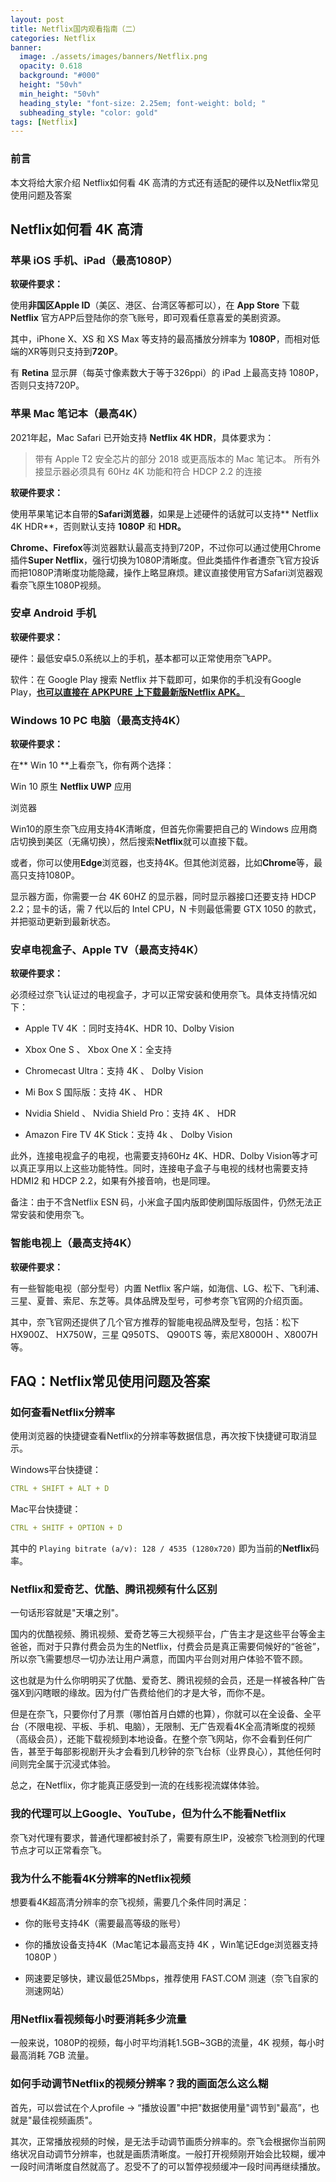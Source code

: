 ```yaml
---
layout: post
title: Netflix国内观看指南（二）
categories: Netflix
banner:
  image: ./assets/images/banners/Netflix.png
  opacity: 0.618
  background: "#000"
  height: "50vh"
  min_height: "50vh"
  heading_style: "font-size: 2.25em; font-weight: bold; "
  subheading_style: "color: gold"
tags: [Netflix]
---
```


### 前言
本文将给大家介绍 Netflix如何看 4K 高清的方式还有适配的硬件以及Netflix常见使用问题及答案

## Netflix如何看 4K 高清


### 苹果 iOS 手机、iPad（最高1080P）

**软硬件要求：**

使用**非国区Apple ID**（美区、港区、台湾区等都可以），在 **App Store** 下载 **Netflix** 官方APP后登陆你的奈飞账号，即可观看任意喜爱的美剧资源。

其中，iPhone X、XS 和 XS Max 等支持的最高播放分辨率为 **1080P**，而相对低端的XR等则只支持到**720P**。

有 **Retina** 显示屏（每英寸像素数大于等于326ppi）的 iPad 上最高支持 1080P，否则只支持720P。



### 苹果 Mac 笔记本（最高4K）
2021年起，Mac Safari 已开始支持 **Netflix 4K HDR**，具体要求为：
> 带有 Apple T2 安全芯片的部分 2018 或更高版本的 Mac 笔记本。 所有外接显示器必须具有 60Hz 4K 功能和符合 HDCP 2.2 的连接

**软硬件要求：**

使用苹果笔记本自带的**Safari浏览器**，如果是上述硬件的话就可以支持** Netflix 4K HDR**，否则默认支持 **1080P** 和 **HDR。**

**Chrome、Firefox**等浏览器默认最高支持到720P，不过你可以通过使用Chrome插件**Super Netflix**，强行切换为1080P清晰度。但此类插件作者遭奈飞官方投诉而把1080P清晰度功能隐藏，操作上略显麻烦。建议直接使用官方Safari浏览器观看奈飞原生1080P视频。

### 安卓 Android 手机

**软硬件要求：**

硬件：最低安卓5.0系统以上的手机，基本都可以正常使用奈飞APP。

软件：在 Google Play 搜索 Netflix 并下载即可，如果你的手机没有Google Play，**[也可以直接在 APKPURE 上下载最新版Netflix APK。](https://apkpure.com/netflix/com.netflix.mediaclient)**


### Windows 10 PC 电脑（最高支持4K）

**软硬件要求：**

在** Win 10 **上看奈飞，你有两个选择：

Win 10 原生 **Netflix UWP** 应用

浏览器

Win10的原生奈飞应用支持4K清晰度，但首先你需要把自己的 Windows 应用商店切换到美区（无痛切换），然后搜索**Netflix**就可以直接下载。

或者，你可以使用**Edge**浏览器，也支持4K。但其他浏览器，比如**Chrome**等，最高只支持1080P。

显示器方面，你需要一台 4K 60HZ 的显示器，同时显示器接口还要支持 HDCP 2.2；显卡的话，需 7 代以后的 Intel CPU，N 卡则最低需要 GTX 1050 的款式，并把驱动更新到最新状态。


### 安卓电视盒子、Apple TV（最高支持4K）

**软硬件要求：**

必须经过奈飞认证过的电视盒子，才可以正常安装和使用奈飞。具体支持情况如下：

- Apple TV 4K ：同时支持4K、HDR 10、Dolby Vision

- Xbox One S 、 Xbox One X：全支持

- Chromecast Ultra：支持 4K 、 Dolby Vision

- Mi Box S 国际版：支持 4K 、 HDR

- Nvidia Shield 、 Nvidia Shield Pro：支持 4K 、 HDR

- Amazon Fire TV 4K Stick：支持 4k 、 Dolby Vision

此外，连接电视盒子的电视，也需要支持60Hz 4K、HDR、Dolby Vision等才可以真正享用以上这些功能特性。同时，连接电子盒子与电视的线材也需要支持HDMI2 和 HDCP 2.2，如果有外接音响，也是同理。

备注：由于不含Netflix ESN 码，小米盒子国内版即使刷国际版固件，仍然无法正常安装和使用奈飞。


### 智能电视上（最高支持4K）

**软硬件要求：**

有一些智能电视（部分型号）内置 Netflix 客户端，如海信、LG、松下、飞利浦、三星、夏普、索尼、东芝等。具体品牌及型号，可参考奈飞官网的介绍页面。

其中，奈飞官网还提供了几个官方推荐的智能电视品牌及型号，包括：松下 HX900Z、 HX750W，三星 Q950TS、 Q900TS 等，索尼X8000H 、X8007H 等。


## FAQ：Netflix常见使用问题及答案

### 如何查看Netflix分辨率

使用浏览器的快捷键查看Netflix的分辨率等数据信息，再次按下快捷键可取消显示。

Windows平台快捷键：
```yaml
CTRL + SHIFT + ALT + D
```
Mac平台快捷键：
```yaml
CTRL + SHITF + OPTION + D
```
其中的 `Playing bitrate (a/v): 128 / 4535 (1280x720)` 即为当前的**Netflix**码率。

### Netflix和爱奇艺、优酷、腾讯视频有什么区别

一句话形容就是"天壤之别"。

国内的优酷视频、腾讯视频、爱奇艺等三大视频平台，广告主才是这些平台等金主爸爸，而对于只靠付费会员为生的Netflix，付费会员是真正需要伺候好的“爸爸”，所以奈飞需要想尽一切办法让用户满意，而国内平台则对用户体验不管不顾。

这也就是为什么你明明买了优酷、爱奇艺、腾讯视频的会员，还是一样被各种广告强X到闪瞎眼的缘故。因为付广告费给他们的才是大爷，而你不是。

但是在奈飞，只要你付了月票（哪怕首月白嫖的也算），你就可以在全设备、全平台（不限电视、平板、手机、电脑），无限制、无广告观看4K全高清晰度的视频（高级会员），还能下载视频到本地设备。在整个奈飞网站，你不会看到任何广告，甚至于每部影视剧开头才会看到几秒钟的奈飞台标（业界良心），其他任何时间则完全属于沉浸式体验。

总之，在Netflix，你才能真正感受到一流的在线影视流媒体体验。


### 我的代理可以上Google、YouTube，但为什么不能看Netflix

奈飞对代理有要求，普通代理都被封杀了，需要有原生IP，没被奈飞检测到的代理节点才可以正常看奈飞。


### 我为什么不能看4K分辨率的Netflix视频

想要看4K超高清分辨率的奈飞视频，需要几个条件同时满足：

- 你的账号支持4K（需要最高等级的账号）

- 你的播放设备支持4K（Mac笔记本最高支持 4K ，Win笔记Edge浏览器支持 1080P ）

- 网速要足够快，建议最低25Mbps，推荐使用 FAST.COM 测速（奈飞自家的测速网站）


### 用Netflix看视频每小时要消耗多少流量

一般来说，1080P的视频，每小时平均消耗1.5GB~3GB的流量，4K 视频，每小时最高消耗 7GB 流量。


### 如何手动调节Netflix的视频分辨率？我的画面怎么这么糊

首先，可以尝试在个人profile -> “播放设置"中把"数据使用量"调节到"最高”，也就是"最佳视频画质"。

其次，正常播放视频的时候，是无法手动调节画质分辨率的。奈飞会根据你当前网络状况自动调节分辨率，也就是画质清晰度。一般打开视频刚开始会比较糊，缓冲一段时间清晰度自然就高了。忍受不了的可以暂停视频缓冲一段时间再继续播放。



